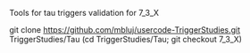 Tools for tau triggers validation for 7_3_X

git clone https://github.com/mbluj/usercode-TriggerStudies.git TriggerStudies/Tau
(cd TriggerStudies/Tau; git checkout 7_3_X)




